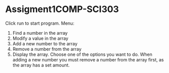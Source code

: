 # Assigment1COMP-SCI303
Click run to start program. Menu:
1. Find a number in the array
2. Modify a value in the array
3. Add a new number to the array
4. Remove a number from the array
5. Display the array.
Choose one of the options you want to do. When adding a new number you must remove a number from the array first, as the array has a set amount.
